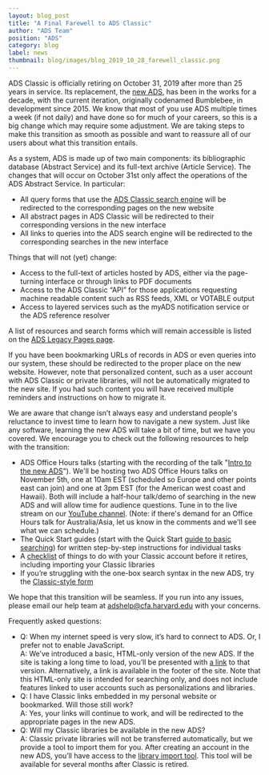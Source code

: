 ```yaml
---
layout: blog_post
title: "A Final Farewell to ADS Classic"
author: "ADS Team"
position: "ADS"
category: blog
label: news
thumbnail: blog/images/blog_2019_10_28_farewell_classic.png
---
```


ADS Classic is officially retiring on October 31, 2019 after more than 25 years in service. Its replacement, the [new ADS](https://ui.adsabs.harvard.edu/), has been in the works for a decade, with the current iteration, originally codenamed Bumblebee, in development since 2015.  We know that most of you use ADS multiple times a week (if not daily) and have done so for much of your careers, so this is a big change which may require some adjustment. We are taking steps to make this transition as smooth as possible and want to reassure all of our users about what this transition entails.

As a system, ADS is made up of two main components: its bibliographic database (Abstract Service) and its full-text archive (Article Service). The changes that will occur on October 31st only affect the operations of the ADS Abstract Service. In particular:
* All query forms that use the [ADS Classic search engine](http://adsabs.harvard.edu/abstract_service.html) will be redirected to the corresponding pages on the new website
* All abstract pages in ADS Classic will be redirected to their corresponding versions in the new interface
* All links to queries into the ADS search engine will be redirected to the corresponding searches in the new interface

Things that will not (yet) change:
* Access to the full-text of articles hosted by ADS, either via the page-turning interface or through links to PDF documents
* Access to the ADS Classic “API” for those applications requesting machine readable content such as RSS feeds, XML or VOTABLE output
* Access to layered services such as the myADS notification service or the ADS reference resolver

A list of resources and search forms which will remain accessible is listed on the [ADS Legacy Pages page](http://articles.adsabs.harvard.edu/legacy.html). 

If you have been bookmarking URLs of records in ADS or even queries into our system, these should be redirected to the proper place on the new website. However, note that personalized content, such as a user account with ADS Classic or private libraries, will not be automatically migrated to the new site. If you had such content you will have received multiple reminders and instructions on how to migrate it.

We are aware that change isn’t always easy and understand people's reluctance to invest time to learn how to navigate a new system. Just like any software, learning the new ADS will take a bit of time, but we have you covered. We encourage you to check out the following resources to help with the transition:
* ADS Office Hours talks (starting with the recording of the talk "[Intro to the new ADS](../help/videos/intro)"). We'll be hosting two ADS Office Hours talks on November 5th, one at 10am EST (scheduled so Europe and other points east can join) and one at 3pm EST (for the American west coast and Hawaii). Both will include a half-hour talk/demo of searching in the new ADS and will allow time for audience questions. Tune in to the live stream on our [YouTube channel](https://www.youtube.com/user/nasaads). (Note: if there's demand for an Office Hours talk for Australia/Asia, let us know in the comments and we'll see what we can schedule.)
* The Quick Start guides (start with the Quick Start [guide to basic searching](../help/quickstart/searching-for-paper)) for written step-by-step instructions for individual tasks
* A [checklist](../blog/transition-reminder) of things to do with your Classic account before it retires, including importing your Classic libraries
* If you’re struggling with the one-box search syntax in the new ADS, try the [Classic-style form](https://ui.adsabs.harvard.edu/classic-form)

We hope that this transition will be seamless.  If you run into any issues, please email our help team at [adshelp@cfa.harvard.edu](mailto:adshelp@cfa.harvard.edu) with your concerns.

Frequently asked questions:
- Q: When my internet speed is very slow, it’s hard to connect to ADS. Or, I prefer not to enable JavaScript.  
A: We’ve introduced a basic, HTML-only version of the new ADS. If the site is taking a long time to load, you’ll be presented with [a link](https://ui.adsabs.harvard.edu/core) to that version. Alternatively, a link is available in the footer of the site. Note that this HTML-only site is intended for searching only, and does not include features linked to user accounts such as personalizations and libraries.
- Q: I have Classic links embedded in my personal website or bookmarked. Will those still work?  
A: Yes, your links will continue to work, and will be redirected to the appropriate pages in the new ADS.
- Q: Will my Classic libraries be available in the new ADS?  
A: Classic private libraries will not be transferred automatically, but we provide a tool to import them for you. After creating an account in the new ADS, you’ll have access to the [library import tool](../help/libraries/legacy-importing). This tool will be available for several months after Classic is retired. 


